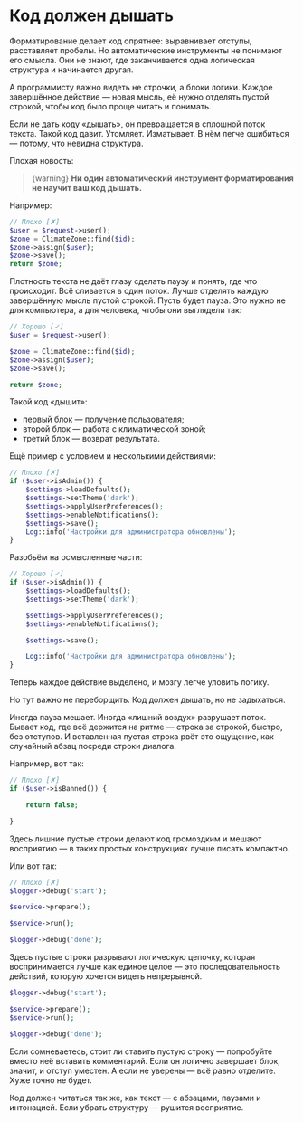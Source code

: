 # Код должен дышать

Форматирование делает код опрятнее: выравнивает отступы, расставляет пробелы.
Но автоматические инструменты не понимают его смысла. Они не знают, где заканчивается одна логическая структура и начинается другая.

А программисту важно видеть не строчки, а блоки логики.
Каждое завершённое действие — новая мысль, её нужно отделять пустой строкой, чтобы код было проще читать и понимать.

Если не дать коду «дышать», он превращается в сплошной поток текста.
Такой код давит. Утомляет. Изматывает. В нём легче ошибиться — потому, что невидна структура.

Плохая новость: 
> {warning}
> **Ни один автоматический инструмент форматирования не научит ваш код дышать.**

Например:
```php
// Плохо [✗]
$user = $request->user();
$zone = ClimateZone::find($id);
$zone->assign($user);
$zone->save();
return $zone;
```

Плотность текста не даёт глазу сделать паузу и понять, где что происходит. 
Всё сливается в один поток. 
Лучше отделять каждую завершённую мысль пустой строкой. Пусть будет пауза.
Это нужно не для компьютера, а для человека, чтобы они выглядели так:

```php
// Хорошо [✓]
$user = $request->user();

$zone = ClimateZone::find($id);
$zone->assign($user);
$zone->save();

return $zone;
```

Такой код «дышит»:
- первый блок — получение пользователя;
- второй блок — работа с климатической зоной;
- третий блок — возврат результата.


Ещё пример с условием и несколькими действиями:

```php
// Плохо [✗]
if ($user->isAdmin()) {
    $settings->loadDefaults();
    $settings->setTheme('dark');
    $settings->applyUserPreferences();
    $settings->enableNotifications();
    $settings->save();
    Log::info('Настройки для администратора обновлены');
}
```

Разобьём на осмысленные части:

```php
// Хорошо [✓]
if ($user->isAdmin()) {
    $settings->loadDefaults();
    $settings->setTheme('dark');

    $settings->applyUserPreferences();
    $settings->enableNotifications();

    $settings->save();

    Log::info('Настройки для администратора обновлены');
}
```

Теперь каждое действие выделено, и мозгу легче уловить логику.

Но тут важно не переборщить. Код должен дышать, но не задыхаться.

Иногда пауза мешает. Иногда «лишний воздух» разрушает поток.
Бывает код, где всё держится на ритме — строка за строкой, быстро, без отступов. 
И вставленная пустая строка рвёт это ощущение, как случайный абзац посреди строки диалога.

Например, вот так:

```php
// Плохо [✗]
if ($user->isBanned()) {

    return false;

}
```

Здесь лишние пустые строки делают код громоздким и мешают восприятию — в таких простых конструкциях лучше писать компактно.

Или вот так:
```php
// Плохо [✗]
$logger->debug('start');

$service->prepare();

$service->run();

$logger->debug('done');
```

Здесь пустые строки разрывают логическую цепочку, которая воспринимается лучше как единое целое — это последовательность
действий, которую хочется видеть непрерывной.

```php
$logger->debug('start');

$service->prepare();
$service->run();

$logger->debug('done');
```


Если сомневаетесь, стоит ли ставить пустую строку — попробуйте вместо неё вставить комментарий.
Если он логично завершает блок, значит, и отступ уместен.
А если не уверены — всё равно отделите. Хуже точно не будет.

Код должен читаться так же, как текст — с абзацами, паузами и интонацией.
Если убрать структуру — рушится восприятие.
